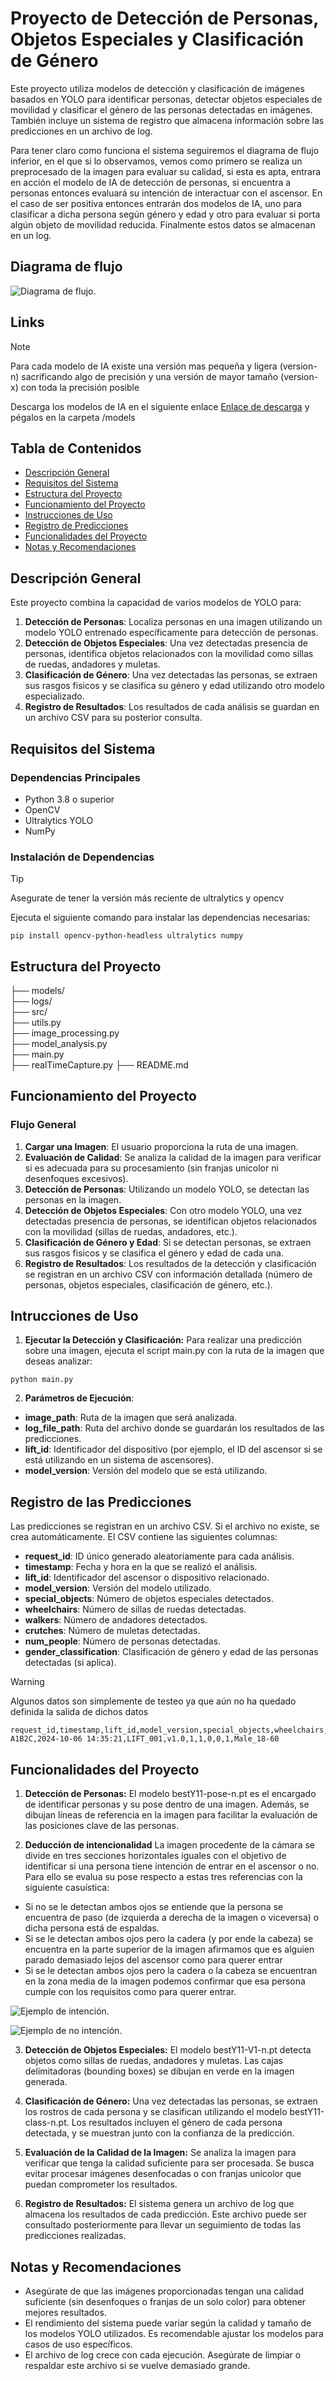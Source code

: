 # Proyecto de Detección de Personas, Objetos Especiales y Clasificación de Género

Este proyecto utiliza modelos de detección y clasificación de imágenes basados en YOLO para identificar personas, detectar objetos especiales de movilidad y clasificar el género de las personas detectadas en imágenes. También incluye un sistema de registro que almacena información sobre las predicciones en un archivo de log. 

Para tener claro como funciona el sistema seguiremos el diagrama de flujo inferior, en el que si lo observamos, vemos como primero se realiza un preprocesado de la imagen para evaluar su calidad, si esta es apta, entrara en acción el modelo de IA de detección de personas, si encuentra a personas entonces evaluará su intención de interactuar con el ascensor. En el caso de ser positiva entonces entrarán dos modelos de IA, uno para clasificar a dicha persona según género y edad y otro para evaluar si porta algún objeto de movilidad reducida. Finalmente estos datos se almacenan en un log. 

## Diagrama de flujo

![Diagrama de flujo.](Diagrama_flujo.png "Diagrama de flujo")

## Links

> [!NOTE]
> Para cada modelo de IA existe una versión mas pequeña y ligera (version-n) sacrificando algo de precisión y una versión de mayor tamaño (version-x) con toda la precisión posible

Descarga los modelos de IA en el siguiente enlace [Enlace de descarga](https://mega.nz/file/rYwAmaqC#ElfWUIskKuoqOkV78_ozFoeTtU_DVSc4XecLFhtJJQI) y pégalos en la carpeta /models


## Tabla de Contenidos

- [Descripción General](#descripción-general)
- [Requisitos del Sistema](#requisitos-del-sistema)
- [Estructura del Proyecto](#estructura-del-proyecto)
- [Funcionamiento del Proyecto](#funcionamiento-del-proyecto)
- [Instrucciones de Uso](#instrucciones-de-uso)
- [Registro de Predicciones](#registro-de-predicciones)
- [Funcionalidades del Proyecto](#funcionalidades-del-proyecto)
- [Notas y Recomendaciones](#notas-y-recomendaciones)

## Descripción General

Este proyecto combina la capacidad de varios modelos de YOLO para:

1. **Detección de Personas**: Localiza personas en una imagen utilizando un modelo YOLO entrenado específicamente para detección de personas.
2. **Detección de Objetos Especiales**: Una vez detectadas presencia de personas, identifica objetos relacionados con la movilidad como sillas de ruedas, andadores y muletas.
3. **Clasificación de Género**: Una vez detectadas las personas, se extraen sus rasgos fisicos y se clasifica su género y edad utilizando otro modelo especializado.
4. **Registro de Resultados**: Los resultados de cada análisis se guardan en un archivo CSV para su posterior consulta.

## Requisitos del Sistema

### Dependencias Principales

- Python 3.8 o superior
- OpenCV
- Ultralytics YOLO
- NumPy

### Instalación de Dependencias
> [!TIP]
> Asegurate de tener la versión más reciente de ultralytics y opencv

Ejecuta el siguiente comando para instalar las dependencias necesarias:
```
pip install opencv-python-headless ultralytics numpy

```


## Estructura del Proyecto

├── models/                      
├── logs/       
├── src/                   
    ├── utils.py                     
    ├── image_processing.py          
    ├── model_analysis.py            
    ├── main.py               
    ├── realTimeCapture.py
├── README.md                    

## Funcionamiento del Proyecto

### Flujo General

1. **Cargar una Imagen**: El usuario proporciona la ruta de una imagen.
2. **Evaluación de Calidad**: Se analiza la calidad de la imagen para verificar si es adecuada para su procesamiento (sin franjas unicolor ni desenfoques excesivos).
3. **Detección de Personas**: Utilizando un modelo YOLO, se detectan las personas en la imagen.
4. **Detección de Objetos Especiales**: Con otro modelo YOLO, una vez detectadas presencia de personas, se identifican objetos relacionados con la movilidad (sillas de ruedas, andadores, etc.).
5. **Clasificación de Género y Edad**: Si se detectan personas, se extraen sus rasgos fisicos y se clasifica el género y edad de cada una.
6. **Registro de Resultados**: Los resultados de la detección y clasificación se registran en un archivo CSV con información detallada (número de personas, objetos especiales, clasificación de género, etc.).

## Intrucciones de Uso

1. **Ejecutar la Detección y Clasificación:**
Para realizar una predicción sobre una imagen, ejecuta el script main.py con la ruta de la imagen que deseas analizar:

```
python main.py
```

2. **Parámetros de Ejecución**:

- **image_path**: Ruta de la imagen que será analizada.
- **log_file_path**: Ruta del archivo donde se guardarán los resultados de las predicciones.
- **lift_id**: Identificador del dispositivo (por ejemplo, el ID del ascensor si se está utilizando en un sistema de ascensores).
- **model_version**: Versión del modelo que se está utilizando.


## Registro de las Predicciones

Las predicciones se registran en un archivo CSV. Si el archivo no existe, se crea automáticamente. El CSV contiene las siguientes columnas:

- **request_id**: ID único generado aleatoriamente para cada análisis.
- **timestamp**: Fecha y hora en la que se realizó el análisis.
- **lift_id**: Identificador del ascensor o dispositivo relacionado.
- **model_version**: Versión del modelo utilizado.
- **special_objects**: Número de objetos especiales detectados.
- **wheelchairs**: Número de sillas de ruedas detectadas.
- **walkers**: Número de andadores detectados.
- **crutches**: Número de muletas detectadas.
- **num_people**: Número de personas detectadas.
- **gender_classification**: Clasificación de género y edad de las personas detectadas (si aplica).
> [!WARNING]
> Algunos datos son simplemente de testeo ya que aún no ha quedado definida la salida de dichos datos

```
request_id,timestamp,lift_id,model_version,special_objects,wheelchairs,walkers,crutches,num_people,gender_classification
A1B2C,2024-10-06 14:35:21,LIFT_001,v1.0,1,1,0,0,1,Male_18-60
```

## Funcionalidades del Proyecto

1. **Detección de Personas:**
El modelo bestY11-pose-n.pt es el encargado de identificar personas y su pose dentro de una imagen. Además, se dibujan líneas de referencia en la imagen para facilitar la evaluación de las posiciones clave de las personas.

2. **Deducción de intencionalidad**
La imagen procedente de la cámara se divide en tres secciones horizontales iguales con el objetivo de identificar si una persona tiene intención de entrar en el ascensor o no. Para ello se evalua su pose respecto a estas tres referencias con la siguiente casuística:
- Si no se le detectan ambos ojos se entiende que la persona se encuentra de paso (de izquierda a derecha de la imagen o viceversa) o dicha persona está de espaldas.
- Si se le detectan ambos ojos pero la cadera (y por ende la cabeza) se encuentra en la parte superior de la imagen afirmamos que es alguien parado demasiado lejos del ascensor como para querer entrar
- Si se le detectan ambos ojos pero la cadera o la cabeza se encuentran en la zona media de la imagen podemos confirmar que esa persona cumple con los requisitos como para querer entrar.

![Ejemplo de intención.](Ejemplo_intencion.png "Ejemplo de intención")

![Ejemplo de no intención.](Ejemplo_no_intencion.png "Ejemplo de no intención")


3. **Detección de Objetos Especiales:**
El modelo bestY11-V1-n.pt detecta objetos como sillas de ruedas, andadores y muletas. Las cajas delimitadoras (bounding boxes) se dibujan en verde en la imagen generada.

4. **Clasificación de Género:**
Una vez detectadas las personas, se extraen los rostros de cada persona y se clasifican utilizando el modelo bestY11-class-n.pt. Los resultados incluyen el género de cada persona detectada, y se muestran junto con la confianza de la predicción.

5. **Evaluación de la Calidad de la Imagen:**
Se analiza la imagen para verificar que tenga la calidad suficiente para ser procesada. Se busca evitar procesar imágenes desenfocadas o con franjas unicolor que puedan comprometer los resultados.

6. **Registro de Resultados:**
El sistema genera un archivo de log que almacena los resultados de cada predicción. Este archivo puede ser consultado posteriormente para llevar un seguimiento de todas las predicciones realizadas.

## Notas y Recomendaciones  

- Asegúrate de que las imágenes proporcionadas tengan una calidad suficiente (sin desenfoques o franjas de un solo color) para obtener mejores resultados.
- El rendimiento del sistema puede variar según la calidad y tamaño de los modelos YOLO utilizados. Es recomendable ajustar los modelos para casos de uso específicos.
- El archivo de log crece con cada ejecución. Asegúrate de limpiar o respaldar este archivo si se vuelve demasiado grande.
